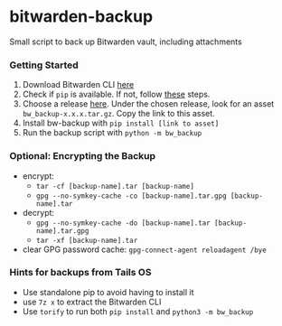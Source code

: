 # bitwarden-backup
Small script to back up Bitwarden vault, including attachments



### Getting Started

1. Download Bitwarden CLI [here](https://bitwarden.com/download/)
2. Check if `pip` is available. If not, follow [these](https://pip.pypa.io/en/stable/installation/) steps.
3. Choose a release [here](https://github.com/pschlo/bw-backup/releases). Under the chosen release, look for an asset `bw_backup-x.x.x.tar.gz`. Copy the link to this asset.
4. Install bw-backup with `pip install [link to asset]`
5. Run the backup script with `python -m bw_backup`

### Optional: Encrypting the Backup

* encrypt:
  * `tar -cf [backup-name].tar [backup-name]`
  * `gpg --no-symkey-cache -co [backup-name].tar.gpg [backup-name].tar`
* decrypt:
  * `gpg --no-symkey-cache -do [backup-name].tar [backup-name].tar.gpg`
  * `tar -xf [backup-name].tar`
* clear GPG password cache: `gpg-connect-agent reloadagent /bye`

### Hints for backups from Tails OS

* Use standalone pip to avoid having to install it
* use `7z x` to extract the Bitwarden CLI
* Use `torify` to run both `pip install` and `python3 -m bw_backup`
